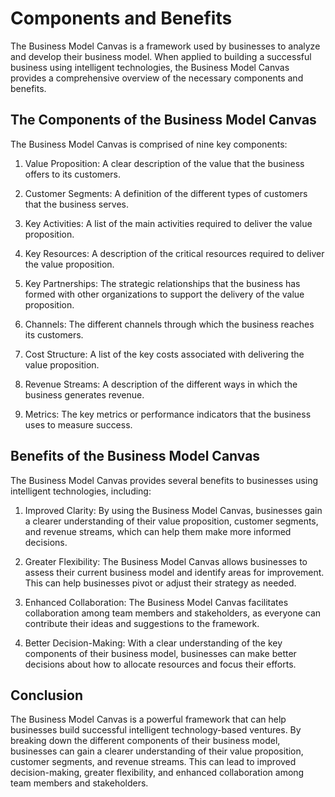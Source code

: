 Components and Benefits
=========================================================

The Business Model Canvas is a framework used by businesses to analyze and develop their business model. When applied to building a successful business using intelligent technologies, the Business Model Canvas provides a comprehensive overview of the necessary components and benefits.

The Components of the Business Model Canvas
-------------------------------------------

The Business Model Canvas is comprised of nine key components:

1. Value Proposition: A clear description of the value that the business offers to its customers.

2. Customer Segments: A definition of the different types of customers that the business serves.

3. Key Activities: A list of the main activities required to deliver the value proposition.

4. Key Resources: A description of the critical resources required to deliver the value proposition.

5. Key Partnerships: The strategic relationships that the business has formed with other organizations to support the delivery of the value proposition.

6. Channels: The different channels through which the business reaches its customers.

7. Cost Structure: A list of the key costs associated with delivering the value proposition.

8. Revenue Streams: A description of the different ways in which the business generates revenue.

9. Metrics: The key metrics or performance indicators that the business uses to measure success.

Benefits of the Business Model Canvas
-------------------------------------

The Business Model Canvas provides several benefits to businesses using intelligent technologies, including:

1. Improved Clarity: By using the Business Model Canvas, businesses gain a clearer understanding of their value proposition, customer segments, and revenue streams, which can help them make more informed decisions.

2. Greater Flexibility: The Business Model Canvas allows businesses to assess their current business model and identify areas for improvement. This can help businesses pivot or adjust their strategy as needed.

3. Enhanced Collaboration: The Business Model Canvas facilitates collaboration among team members and stakeholders, as everyone can contribute their ideas and suggestions to the framework.

4. Better Decision-Making: With a clear understanding of the key components of their business model, businesses can make better decisions about how to allocate resources and focus their efforts.

Conclusion
----------

The Business Model Canvas is a powerful framework that can help businesses build successful intelligent technology-based ventures. By breaking down the different components of their business model, businesses can gain a clearer understanding of their value proposition, customer segments, and revenue streams. This can lead to improved decision-making, greater flexibility, and enhanced collaboration among team members and stakeholders.
